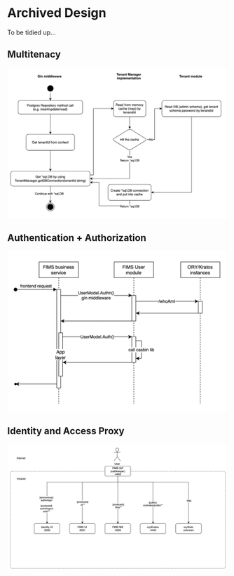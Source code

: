 # Archived Design

To be tidied up...

## Multitenacy

![Multitenacy](img/multi-tenancy-db.png)

## Authentication + Authorization

![Authentication + Authorization](img/authn+auth.png)

## Identity and Access Proxy

![Identity and Access Proxy](img/ipa.png)
